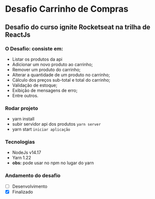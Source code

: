 # Desafio Carrinho de Compras

## Desafio do curso ignite Rocketseat na trilha de ReactJs

### O **Desafio:** consiste em:
- Listar os produtos da api
- Adicionar um novo produto ao carrinho;
- Remover um produto do carrinho;
- Alterar a quantidade de um produto no carrinho;
- Cálculo dos preços sub-total e total do carrinho;
- Validação de estoque;
- Exibição de mensagens de erro;
- Entre outros.

### Rodar projeto
- yarn install
- subir servidor api dos produtos `yarn server`
- yarn start `iniciar aplicação`

### Tecnologias
- NodeJs v14.17
- Yarn 1.22
- **obs:** pode usar no npm no lugar do yarn

### Andamento do desafio
- [ ] Desenvolvimento
- [x] Finalizado